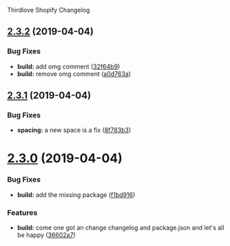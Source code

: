 Thirdlove Shopify Changelog

## [2.3.2](https://github.com/cgadam/semantic-release-test/compare/v2.3.1...v2.3.2) (2019-04-04)


### Bug Fixes

* **build:** add omg comment ([32f64b9](https://github.com/cgadam/semantic-release-test/commit/32f64b9))
* **build:** remove omg comment ([a0d763a](https://github.com/cgadam/semantic-release-test/commit/a0d763a))

## [2.3.1](https://github.com/cgadam/semantic-release-test/compare/v2.3.0...v2.3.1) (2019-04-04)


### Bug Fixes

* **spacing:** a new space is a fix ([8f783b3](https://github.com/cgadam/semantic-release-test/commit/8f783b3))

# [2.3.0](https://github.com/cgadam/semantic-release-test/compare/v2.2.0...v2.3.0) (2019-04-04)


### Bug Fixes

* **build:** add the missing package ([f1bd916](https://github.com/cgadam/semantic-release-test/commit/f1bd916))


### Features

* **build:** come one got an change changelog and package.json and let's all be happy ([36602a7](https://github.com/cgadam/semantic-release-test/commit/36602a7))
